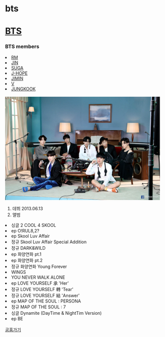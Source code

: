 # bts
<!doctype html>
<html>
<head>
  <title>BTS</title>
  <meta charsret="utf-8">
</head>
<body>
  <h1><a href="BTS.html">BTS</a></h1>
  <h3>BTS members</h3>
<pl>
  <li><a href="rm.html">RM</a></li>
  <li><a href="jin.html">JIN</a></li>
  <li><a href="suga.html">SUGA</a></li>
  <li><a href="jhope.html">J-HOPE</a></li>
  <li><a href="jimin.html">JIMIN</a></li>
  <li><a href="v.html">V</a></li>
  <li><a href="jk.html">JUNGKOOK</a></li>
  <br>
</pl>
<img src="bts1.jpg"><br>
<ol>
  <li>데뷔 2013.06.13</li>
  <li>앨범</li>
</ol>
    <pl>
      <li>싱글 2 COOL 4 SKOOL</li>
      <li>ep O!RUL8,2?</li>
      <li>ep Skool Luv Affair</li>
      <li>정규 Skool Luv Affair Special Addition</li>
      <li>정규 DARK&WILD</li>
      <li>ep 화양연화 pt.1</li>
      <li>ep 화양연화 pt.2</li>
      <li>정규 화양연화 Young Forever</li>
      <li>WINGS</li>
      <li>YOU NEVER WALK ALONE</li>
      <li>ep LOVE YOURSELF 承 'Her'</li>
      <li>정규 LOVE YOURSELF 轉 'Tear'</li>
      <li>정규 LOVE YOURSELF 結 'Answer'</li>
      <li>ep MAP OF THE SOUL : PERSONA</li>
      <li>정규 MAP OF THE SOUL : 7</li>
      <li>싱글 Dynamite (DayTime & NightTim Version)</li>
      <li>ep BE</li>
    </pl>
    <br>
    <a href="https://ibighit.com/bts/kor/" target="_blank" title="ibighit">공홈가기</a>
</body>
</html>
